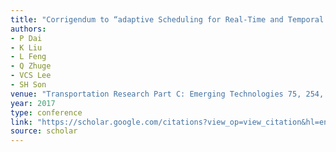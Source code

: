 ```yaml
---
title: "Corrigendum to “adaptive Scheduling for Real-Time and Temporal Information Services in Vehicular Networks”[transport. Res. Part C 71 (2016) 313–332](S0968090X16301395)(10.1016 …"
authors:
- P Dai
- K Liu
- L Feng
- Q Zhuge
- VCS Lee
- SH Son
venue: "Transportation Research Part C: Emerging Technologies 75, 254, 2017"
year: 2017
type: conference
link: "https://scholar.google.com/citations?view_op=view_citation&hl=en&user=xtXbq_AAAAAJ&pagesize=100&citation_for_view=xtXbq_AAAAAJ:u-x6o8ySG0sC"
source: scholar
---
```

